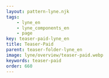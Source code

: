 ```yaml
---
layout: pattern-lyne.njk
tags: 
    - lyne_en
    - lyne_components_en
    - page
key: teaser-paid-lyne_en
title: Teaser-Paid
parent: teaser-folder-lyne_en
image: lyne/overview/teaser-paid.webp
keywords: teaser-paid
order: 660
---
```

